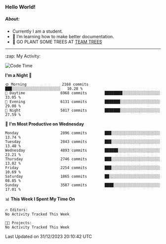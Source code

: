 ### Hello World!

##### About:
- Currently I am a student.
- 🌱 I’m learning how to make better documentation.
- 🌱 GO PLANT SOME TREES AT [TEAM TREES](https://teamtrees.org/)

---
  <summary>:zap: My Activity:</summary>
  
<!--START_SECTION:waka-->
![Code Time](http://img.shields.io/badge/Code%20Time-1%2C267%20hrs%2050%20mins-blue)

**I'm a Night 🦉** 

```text
🌞 Morning                2168 commits        ███░░░░░░░░░░░░░░░░░░░░░░   10.28 % 
🌆 Daytime                6968 commits        ████████░░░░░░░░░░░░░░░░░   33.05 % 
🌃 Evening                6131 commits        ███████░░░░░░░░░░░░░░░░░░   29.08 % 
🌙 Night                  5817 commits        ███████░░░░░░░░░░░░░░░░░░   27.59 % 
```
📅 **I'm Most Productive on Wednesday** 

```text
Monday                   2896 commits        ███░░░░░░░░░░░░░░░░░░░░░░   13.74 % 
Tuesday                  2843 commits        ███░░░░░░░░░░░░░░░░░░░░░░   13.48 % 
Wednesday                4893 commits        ██████░░░░░░░░░░░░░░░░░░░   23.21 % 
Thursday                 2746 commits        ███░░░░░░░░░░░░░░░░░░░░░░   13.02 % 
Friday                   2254 commits        ███░░░░░░░░░░░░░░░░░░░░░░   10.69 % 
Saturday                 1865 commits        ██░░░░░░░░░░░░░░░░░░░░░░░   08.85 % 
Sunday                   3587 commits        ████░░░░░░░░░░░░░░░░░░░░░   17.01 % 
```


📊 **This Week I Spent My Time On** 

```text
🔥 Editors: 
No Activity Tracked This Week

🐱‍💻 Projects: 
No Activity Tracked This Week
```


 Last Updated on 31/12/2023 20:10:42 UTC
<!--END_SECTION:waka-->
